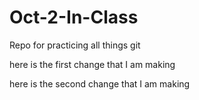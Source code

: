 # Oct-2-In-Class
Repo for practicing all things git 

here is the first change that I am making 


here is the second change that I am making 
